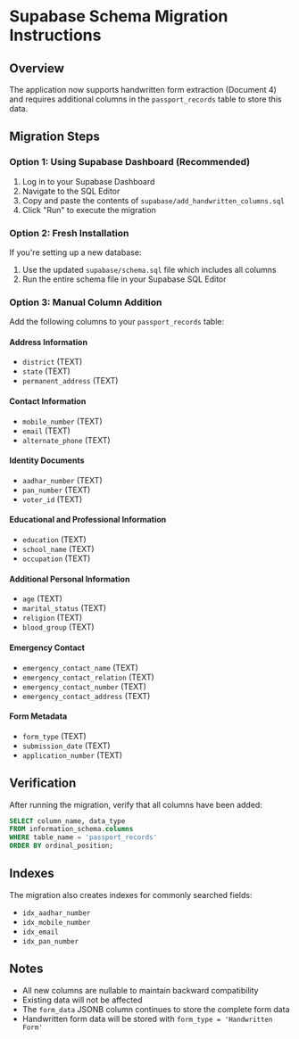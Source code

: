 # Supabase Schema Migration Instructions

## Overview
The application now supports handwritten form extraction (Document 4) and requires additional columns in the `passport_records` table to store this data.

## Migration Steps

### Option 1: Using Supabase Dashboard (Recommended)

1. Log in to your Supabase Dashboard
2. Navigate to the SQL Editor
3. Copy and paste the contents of `supabase/add_handwritten_columns.sql`
4. Click "Run" to execute the migration

### Option 2: Fresh Installation

If you're setting up a new database:

1. Use the updated `supabase/schema.sql` file which includes all columns
2. Run the entire schema file in your Supabase SQL Editor

### Option 3: Manual Column Addition

Add the following columns to your `passport_records` table:

#### Address Information
- `district` (TEXT)
- `state` (TEXT)
- `permanent_address` (TEXT)

#### Contact Information
- `mobile_number` (TEXT)
- `email` (TEXT)
- `alternate_phone` (TEXT)

#### Identity Documents
- `aadhar_number` (TEXT)
- `pan_number` (TEXT)
- `voter_id` (TEXT)

#### Educational and Professional Information
- `education` (TEXT)
- `school_name` (TEXT)
- `occupation` (TEXT)

#### Additional Personal Information
- `age` (TEXT)
- `marital_status` (TEXT)
- `religion` (TEXT)
- `blood_group` (TEXT)

#### Emergency Contact
- `emergency_contact_name` (TEXT)
- `emergency_contact_relation` (TEXT)
- `emergency_contact_number` (TEXT)
- `emergency_contact_address` (TEXT)

#### Form Metadata
- `form_type` (TEXT)
- `submission_date` (TEXT)
- `application_number` (TEXT)

## Verification

After running the migration, verify that all columns have been added:

```sql
SELECT column_name, data_type
FROM information_schema.columns
WHERE table_name = 'passport_records'
ORDER BY ordinal_position;
```

## Indexes

The migration also creates indexes for commonly searched fields:
- `idx_aadhar_number`
- `idx_mobile_number`
- `idx_email`
- `idx_pan_number`

## Notes

- All new columns are nullable to maintain backward compatibility
- Existing data will not be affected
- The `form_data` JSONB column continues to store the complete form data
- Handwritten form data will be stored with `form_type = 'Handwritten Form'`